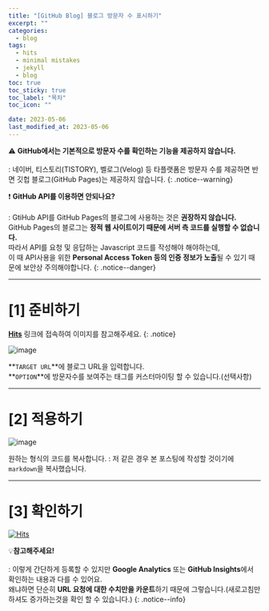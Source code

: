 ```yaml
---
title: "[GitHub Blog] 블로그 방문자 수 표시하기"
excerpt: ""
categories:
  - blog
tags:
  - hits
  - minimal mistakes
  - jekyll
  - blog
toc: true
toc_sticky: true
toc_label: "목차"
toc_icon: ""

date: 2023-05-06
last_modified_at: 2023-05-06
---
```


⚠️ **GitHub에서는 기본적으로 방문자 수를 확인하는 기능을 제공하지 않습니다.**<br><br>
 : 네이버, 티스토리(TISTORY), 벨로그(Velog) 등 타플랫폼은 방문자 수를 제공하면 반면 깃헙 블로그(GitHub Pages)는 제공하지 않습니다.
{: .notice--warning}

❗ **GitHub API를 이용하면 안되나요?**<br><br>
 : GtiHub API를 GitHub Pages의 블로그에 사용하는 것은 **권장하지 않습니다.**<br>
 GitHub Pages의 블로그는 **정적 웹 사이트이기 때문에 서버 측 코드를 실행할 수 없습니다.**<br>
 따라서 API를 요청 및 응답하는 Javascript 코드를 작성해야 해야하는데,<br>
 이 때 API사용을 위한 **Personal Access Token 등의 인증 정보가 노출**될 수 있기 때문에 보안상 주의해야합니다.
{: .notice--danger}

- - - - - - - - - - - - - - - - - - - - - - - - - - - - - - - - - - - - - - - - - - - - - - - - - - - - - - - - - - - - 
# [1] 준비하기

[**Hits**](https://analytics.google.com/) 링크에 접속하여 이미지를 참고해주세요.
{: .notice}

![image](https://user-images.githubusercontent.com/131929869/236608069-0dcf8ad4-2fcb-4b78-a2a3-456f4a545ab8.png)

>
 **`TARGET URL`**에 블로그 URL을 입력합니다.<br>
 **`OPTION`**에 방문자수를 보여주는 태그를 커스터마이팅 할 수 있습니다.(선택사항)<br>

- - - - - - - - - - - - - - - - - - - - - - - - - - - - - - - - - - - - - - - - - - - - - - - - - - - - - - - - - - - - 
# [2] 적용하기

![image](https://user-images.githubusercontent.com/131929869/236611595-780d9ac7-ff98-4590-83c9-7b352580bfc0.png)

>
 원하는 형식의 코드를 복사합니다.
  : 저 같은 경우 본 포스팅에 작성할 것이기에 `markdown`을 복사했습니다.

- - - - - - - - - - - - - - - - - - - - - - - - - - - - - - - - - - - - - - - - - - - - - - - - - - - - - - - - - - - - 
# [3] 확인하기

[![Hits](https://hits.seeyoufarm.com/api/count/incr/badge.svg?url=https%3A%2F%2Fkunheelib.github.io&count_bg=%2379C83D&title_bg=%23555555&icon=&icon_color=%23E7E7E7&title=hits&edge_flat=false)](https://hits.seeyoufarm.com)

💡**참고해주세요!**<br><br>
 : 이렇게 간단하게 등록할 수 있지만 **Google Analytics** 또는 **GitHub Insights**에서 확인하는 내용과 다를 수 있어요.<br>
 왜냐하면 단순히 **URL 요청에 대한 수치만을 카운트**하기 때문에 그렇습니다.(새로고침만 하셔도 증가하는것을 확인 할 수 있습니다.)
{: .notice--info}